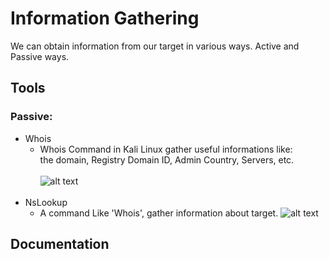 # Information Gathering 
We can obtain information from our target in various ways. 
Active and Passive ways.

## Tools
### Passive:
- Whois
     * Whois Command in Kali Linux gather useful informations like: <br> the domain, Registry Domain ID, Admin Country, Servers, etc.
     <br><br>
     ![alt text](https://www.cyberpratibha.com/blog/wp-content/uploads/2014/06/whois-ip-address.png)
     <br>
- NsLookup
     * A command Like 'Whois', gather information about target.
      ![alt text](  https://geek-university.com/wp-content/images/linux/nslookup_mx.jpg)
   


## Documentation
